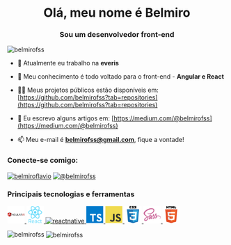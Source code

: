 <h1 align="center">Olá, meu nome é Belmiro</h1>
<h3 align="center">Sou um desenvolvedor front-end</h3>

<p align="left"> 
	<img src="https://komarev.com/ghpvc/?username=belmirofss&label=Profile%20views&color=0e75b6&style=flat" alt="belmirofss" />
</p>

- 🔭 Atualmente eu trabalho na **everis**

- 🌱 Meu conhecimento é todo voltado para o front-end - **Angular e React**

- 👨‍💻 Meus projetos públicos estão disponíveis em: [https://github.com/belmirofss?tab=repositories](https://github.com/belmirofss?tab=repositories)

- 📝 Eu escrevo alguns artigos em: [https://medium.com/@belmirofss](https://medium.com/@belmirofss)

- 📫 Meu e-mail é **belmirofss@gmail.com**, fique a vontade!

<h3 align="left">Conecte-se comigo:</h3>
<p align="left">
	<a href="https://linkedin.com/in/belmiroflavio" target="blank"><img align="center" src="https://cdn.jsdelivr.net/npm/simple-icons@3.0.1/icons/linkedin.svg" alt="belmiroflavio" height="30" width="40" /></a>
	<a href="https://medium.com/@belmirofss" target="blank"><img align="center" src="https://cdn.jsdelivr.net/npm/simple-icons@3.0.1/icons/medium.svg" alt="@belmirofss" height="30" width="40" /></a>
</p>

<h3 align="left">Principais tecnologias e ferramentas</h3>
<p align="left"> 
	<a href="https://angular.io" target="_blank"> 
		<img src="https://raw.githubusercontent.com/devicons/devicon/master/icons/angularjs/angularjs-original-wordmark.svg" alt="angularjs" width="40" height="40"/> 
	</a> 
	<a href="https://reactjs.org/" target="_blank"> 
		<img src="https://raw.githubusercontent.com/devicons/devicon/master/icons/react/react-original-wordmark.svg" alt="react" width="40" height="40"/> 
	</a> 
	<a href="https://reactnative.dev/" target="_blank"> 
		<img src="https://reactnative.dev/img/header_logo.svg" alt="reactnative" width="40" height="40"/> 
	</a>
	<a href="https://www.typescriptlang.org/" target="_blank"> 
		<img src="https://raw.githubusercontent.com/devicons/devicon/master/icons/typescript/typescript-original.svg" alt="typescript" width="40" height="40"/> 
	</a>
	<a href="https://developer.mozilla.org/en-US/docs/Web/JavaScript" target="_blank"> 
		<img src="https://raw.githubusercontent.com/devicons/devicon/master/icons/javascript/javascript-original.svg" alt="javascript" width="40" height="40"/> 
	</a>
	<a href="https://www.w3schools.com/css/" target="_blank"> 
		<img src="https://raw.githubusercontent.com/devicons/devicon/master/icons/css3/css3-original-wordmark.svg" alt="css3" width="40" height="40"/> 
	</a> 
	<a href="https://sass-lang.com" target="_blank"> 
		<img src="https://raw.githubusercontent.com/devicons/devicon/master/icons/sass/sass-original.svg" alt="sass" width="40" height="40"/> 
	</a>
	<a href="https://www.w3.org/html/" target="_blank"> 
		<img src="https://raw.githubusercontent.com/devicons/devicon/master/icons/html5/html5-original-wordmark.svg" alt="html5" width="40" height="40"/> 
	</a>
</p>

<p>
	<img align="left" src="https://github-readme-stats.vercel.app/api/top-langs?username=belmirofss&show_icons=true&locale=en&layout=compact" alt="belmirofss" />
</p>

<p>&nbsp;<img align="center" src="https://github-readme-stats.vercel.app/api?username=belmirofss&show_icons=true&locale=en" alt="belmirofss" /></p>
